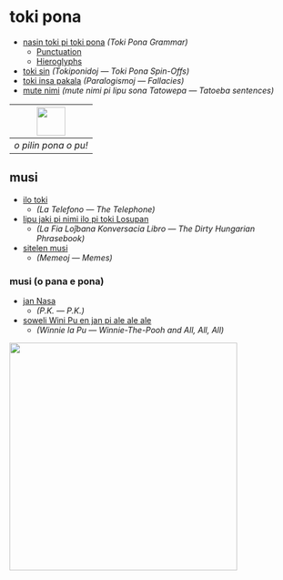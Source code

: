 # toki pona

* [nasin toki pi toki pona](nasin-toki.md) *(Toki Pona Grammar)*
  * [Punctuation](#punctuation)
  * [Hieroglyphs](sitelen-pona.md)
* [toki sin](toki-sin.md) *(Tokiponidoj — Toki Pona Spin-Offs)*
* [toki insa pakala](toki-insa-pakala.md) *(Paralogismoj — Fallacies)*
* [mute nimi](https://tatoeba.org/deu/sentences/of_user/Tepan) *(mute nimi pi lipu sona Tatowepa — Tatoeba sentences)*

| <img src="musi/sitelen/pona/o-pilin-pona-o-pu.png" height="50"> | 
|:--:| 
| *o pilin pona o pu!* |

## musi

* [ilo toki](musi/ilo-toki.md)
  * *(La Telefono — The Telephone)*
* [lipu jaki pi nimi ilo pi toki Losupan](musi/lipu-jaki-pi-nimi-ilo-pi-toki-losupan.md)
  * *(La Fia Loĵbana Konversacia Libro — The Dirty Hungarian Phrasebook)*
* [sitelen musi](musi/sitelen)
  * *(Memeoj — Memes)*

### musi (o pana e pona)

* [jan Nasa](musi/pk.srt)
  * *(P.K. — P.K.)*
* [soweli Wini Pu en jan pi ale ale ale](musi/soweli-wini-pu-en-jan-pi-ale-ale-ale.md)
  * *(Winnie la Pu — Winnie-The-Pooh and All, All, All)*

<img src="https://github.com/stefichjo/toki-pona/blob/master/musi/sitelen/o-pilin-pona-o-pu.jpg?raw=true" height="400">
